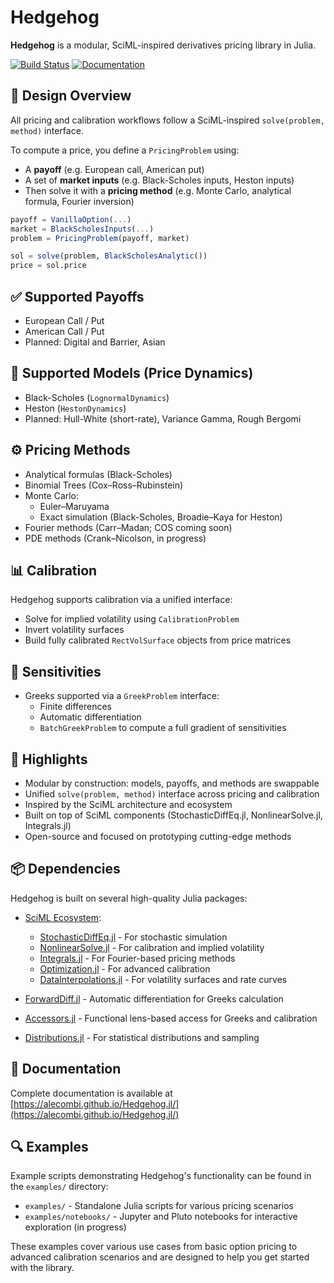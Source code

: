 # Hedgehog

**Hedgehog** is a modular, SciML-inspired derivatives pricing library in Julia.

[![Build Status](https://github.com/aleCombi/Hedgehog.jl/actions/workflows/CI.yml/badge.svg?branch=master)](https://github.com/aleCombi/Hedgehog.jl/actions/workflows/CI.yml?query=branch%3Amaster)
[![Documentation](https://img.shields.io/badge/docs-stable-blue.svg)](https://alecombi.github.io/Hedgehog.jl/)

## 📐 Design Overview

All pricing and calibration workflows follow a SciML-inspired `solve(problem, method)` interface.

To compute a price, you define a `PricingProblem` using:

- A **payoff** (e.g. European call, American put)
- A set of **market inputs** (e.g. Black-Scholes inputs, Heston inputs)
- Then solve it with a **pricing method** (e.g. Monte Carlo, analytical formula, Fourier inversion)

```julia
payoff = VanillaOption(...)
market = BlackScholesInputs(...)
problem = PricingProblem(payoff, market)

sol = solve(problem, BlackScholesAnalytic())
price = sol.price
```

## ✅ Supported Payoffs

- European Call / Put
- American Call / Put
- Planned: Digital and Barrier, Asian

## 🧠 Supported Models (Price Dynamics)

- Black-Scholes (`LognormalDynamics`)
- Heston (`HestonDynamics`)
- Planned: Hull-White (short-rate), Variance Gamma, Rough Bergomi

## ⚙️ Pricing Methods

- Analytical formulas (Black-Scholes)
- Binomial Trees (Cox–Ross–Rubinstein)
- Monte Carlo:
  - Euler–Maruyama
  - Exact simulation (Black-Scholes, Broadie–Kaya for Heston)
- Fourier methods (Carr–Madan; COS coming soon)
- PDE methods (Crank–Nicolson, in progress)

## 📊 Calibration

Hedgehog supports calibration via a unified interface:

- Solve for implied volatility using `CalibrationProblem`
- Invert volatility surfaces
- Build fully calibrated `RectVolSurface` objects from price matrices

## 🧮 Sensitivities

- Greeks supported via a `GreekProblem` interface:
  - Finite differences
  - Automatic differentiation
  - `BatchGreekProblem` to compute a full gradient of sensitivities

## 🚀 Highlights

- Modular by construction: models, payoffs, and methods are swappable
- Unified `solve(problem, method)` interface across pricing and calibration
- Inspired by the SciML architecture and ecosystem
- Built on top of SciML components (StochasticDiffEq.jl, NonlinearSolve.jl, Integrals.jl)
- Open-source and focused on prototyping cutting-edge methods

## 📦 Dependencies

Hedgehog is built on several high-quality Julia packages:

- [SciML Ecosystem](https://sciml.ai/): 
  - [StochasticDiffEq.jl](https://github.com/SciML/StochasticDiffEq.jl) - For stochastic simulation
  - [NonlinearSolve.jl](https://github.com/SciML/NonlinearSolve.jl) - For calibration and implied volatility
  - [Integrals.jl](https://github.com/SciML/Integrals.jl) - For Fourier-based pricing methods
  - [Optimization.jl](https://github.com/SciML/Optimization.jl) - For advanced calibration
  - [DataInterpolations.jl](https://github.com/SciML/DataInterpolations.jl) - For volatility surfaces and rate curves

- [ForwardDiff.jl](https://github.com/JuliaDiff/ForwardDiff.jl) - Automatic differentiation for Greeks calculation
- [Accessors.jl](https://github.com/JuliaObjects/Accessors.jl) - Functional lens-based access for Greeks and calibration
- [Distributions.jl](https://github.com/JuliaStats/Distributions.jl) - For statistical distributions and sampling

## 📖 Documentation

Complete documentation is available at [https://alecombi.github.io/Hedgehog.jl/](https://alecombi.github.io/Hedgehog.jl/)

## 🔍 Examples

Example scripts demonstrating Hedgehog's functionality can be found in the `examples/` directory:

- `examples/` - Standalone Julia scripts for various pricing scenarios
- `examples/notebooks/` - Jupyter and Pluto notebooks for interactive exploration (in progress)

These examples cover various use cases from basic option pricing to advanced calibration scenarios and are designed to help you get started with the library.